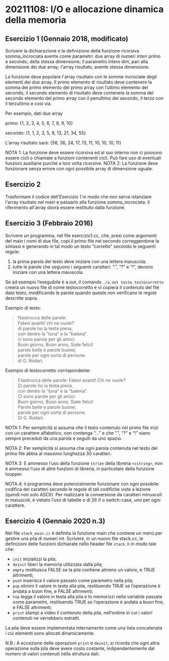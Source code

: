 # 20211108: I/O e allocazione dinamica della memoria

## Esercizio 1 (Gennaio 2018, modificato)

Scrivere la dichiarazione e la definizione della funzione ricorsiva somma_incrociata
avente come parametri:
due array di numeri interi primo e secondo, della stessa dimensione;
il parametro intero dim, pari alla dimensione dei due array;
l'array risultato, avente stessa dimensione.

La funzione deve popolare l'array risultato con le somme incrociate degli elementi dei due array. Il primo elemento di risultato deve contenere la somma del primo elemento del primo array con l’ultimo elemento del secondo, il secondo elemento di risultato deve contenere la somma del secondo elemento del primo array con il penultimo del secondo,
il terzo con il terzultimo e così via.

Per esempio, dati due array

primo: {1, 2, 3, 4, 5, 6, 7, 8, 9, 10}

secondo: {1, 1, 2, 3, 5, 8, 13, 21, 34, 55}

L'array risultato sarà: {56, 36, 24, 17, 13, 11, 10, 10, 10, 11}

NOTA 1: La funzione deve essere ricorsiva ed al suo interno non ci possono essere cicli o
chiamate a funzioni contenenti cicli. Può fare uso di eventuali funzioni ausiliarie purchè a
loro volta ricorsive.
NOTA 2: La funzione deve funzionare senza errore con ogni possibile array di dimensione
uguale.

## Esercizio 2

Trasformare il codice dell'Esercizio 1 in modo che non serva istanziare l'array risultato
nel main e passarlo alla funzione somma_incrociata. Il riferimento all'array
dovrà essere restituito dalla funzione.

## Esercizio 3 (Febbraio 2016)

Scrivere un programma, nel file esercizio1.cc, che, presi come argomenti del main i nomi
di due file, copi il primo file nel secondo correggendone la sintassi e generando in tal modo
un testo “corretto” secondo le seguenti regole:
1. la prima parola del testo deve iniziare con una lettera maiuscola;
2. tutte le parole che seguono i seguenti caratteri: “.”, “?” e “!”, devono iniziare con una
lettera maiuscola.

Se ad esempio l’eseguibile è a.out, il comando `./a.out testo testocorretto`
creerà un nuovo file di nome testocorretto e vi copierà il contenuto del file dato testo,
modificando le parole quando queste non verificano le regole descritte sopra.

Esempio di testo:
> filastrocca delle parole:\
> Fatevi avanti! chi ne vuole?\
> di parole ho la testa piena,\
> con dentro la “luna” e la “balena”.\
> ci sono parole per gli amici:\
> Buon giorno, Buon anno, Siate felici!\
> parole belle e parole buone;\
> parole per ogni sorta di persone.\
> di G. Rodari.

Esempio di testocorretto corrispondente:
> Filastrocca delle parole:
> Fatevi avanti! Chi ne vuole?\
> Di parole ho la testa piena,\
> con dentro la “luna” e la “balena”.\
> Ci sono parole per gli amici:\
> Buon giorno, Buon anno, Siate felici!\
> Parole belle e parole buone;\
> parole per ogni sorta di persone.\
> Di G. Rodari.

NOTA 1: Per semplicità si assuma che il testo contenuto nel primo file inizi con un carattere
alfabetico, non contenga “...” e che “.”, “?” e “!” siano sempre preceduti da una parola e
seguiti da uno spazio.

NOTA 2: Per semplicità si assuma che ogni parola contenuta nel testo del primo file abbia
al massimo lunghezza 30 caratteri.

NOTA 3: E ammesso l’uso della funzione `strlen` della libreria `<cstring>`, non é ammesso
l’uso di altre funzioni di libreria, in particolare della funzione toupper.

NOTA 4: il programma deve potenzialmente funzionare con ogni possibile codifica dei caratteri secondo le regole di tali codifiche viste a lezione (quindi non solo ASCII). Per realizzare
la conversione da caratteri minuscoli in maiuscoli, è vietato l’uso di tabelle o di 26 if o
switch-case, uno per ogni carattere.

## Esercizio 4 (Gennaio 2020 n.3)

Nel file `stack_main.cc` è definita la funzione main che contiene un menù per gestire una pila
di numeri int. Scrivere, in un nuovo file stack.cc, le definizioni delle funzioni dichiarate
nello header file `stack.h` in modo tale che:

- `init` inizializzi la pila;
- `deinit` liberi la memoria utilizzata dalla pila;
- `empty` restituisca FALSE se la pila contiene almeno un valore, e TRUE altrimenti;
- `push` inserisca il valore passato come parametro nella pila;
- `pop` elimini il valore in testa alla pila, restituendo TRUE se l’operazione è andata a buon
fine, e FALSE altrimenti;
- `top` legga il valore in testa alla pila e lo memorizzi nella variabile passata come parametro, 
restituendo TRUE se l’operazione è andata a buon fine, e FALSE altrimenti;
- `print` stampi a video il contenuto della pila, nell’ordine in cui i valori contenuti ne
verrebbero estratti.

La pila deve essere implementata internamente come una lista concatenata i cui elementi
sono allocati dinamicamente.

N.B.: A eccezione delle operazioni `print` e `deinit`, si ricorda che ogni altra operazione
sulla pila deve avere costo costante, indipendentemente dal numero di valori contenuti nella
struttura dati.